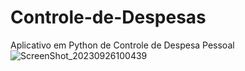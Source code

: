 # Controle-de-Despesas
Aplicativo em Python de Controle de Despesa Pessoal
![ScreenShot_20230926100439](https://github.com/wenesga/Controle-de-Despesas/assets/13321239/3395a6a5-ff01-4f19-9f83-fbea965ef95f)
